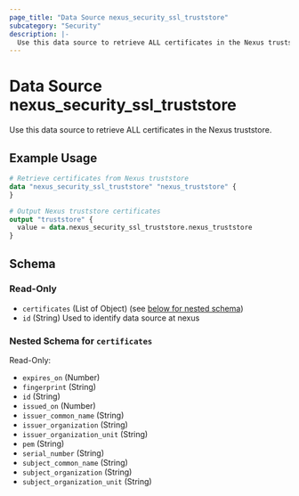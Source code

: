 ```yaml
---
page_title: "Data Source nexus_security_ssl_truststore"
subcategory: "Security"
description: |-
  Use this data source to retrieve ALL certificates in the Nexus truststore.
---
```

# Data Source nexus_security_ssl_truststore
Use this data source to retrieve ALL certificates in the Nexus truststore.
## Example Usage
```terraform
# Retrieve certificates from Nexus truststore
data "nexus_security_ssl_truststore" "nexus_truststore" {
}

# Output Nexus truststore certificates
output "truststore" {
  value = data.nexus_security_ssl_truststore.nexus_truststore
}
```
<!-- schema generated by tfplugindocs -->
## Schema

### Read-Only

- `certificates` (List of Object) (see [below for nested schema](#nestedatt--certificates))
- `id` (String) Used to identify data source at nexus

<a id="nestedatt--certificates"></a>
### Nested Schema for `certificates`

Read-Only:

- `expires_on` (Number)
- `fingerprint` (String)
- `id` (String)
- `issued_on` (Number)
- `issuer_common_name` (String)
- `issuer_organization` (String)
- `issuer_organization_unit` (String)
- `pem` (String)
- `serial_number` (String)
- `subject_common_name` (String)
- `subject_organization` (String)
- `subject_organization_unit` (String)
